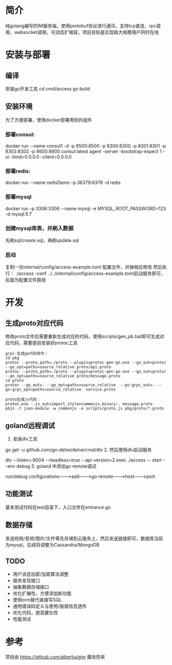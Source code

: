 
# 简介
纯golang编写的IM服务端，使用protobuf协议进行通讯，支持tcp直连，rpc调用，websocket调用，可动态扩缩容，项目目标是实现超大规模用户同时在线

# 安装与部署
## 编译
安装go开发工具
cd cmd/access
go build

## 安装环境
为了方便部署，使用docker部署用到的组件
### 部署consul:
docker run --name consul1 -d -p 8500:8500 -p 8300:8300 -p 8301:8301 -p 8302:8302 -p 8600:8600 consul:latest agent -server -bootstrap-expect 1 -ui -bind=0.0.0.0 -client=0.0.0.0
### 部署redis:
docker run --name redisDemo -p 36379:6379 -d redis
### 部署mysql
docker run -p 3306:3306 --name mysql -e MYSQL_ROOT_PASSWORD=123 -d mysql:5.7

### 创建mysql库表，并刷入数据
 先刷sql/create.sql，再刷update.sql
### 启动
复制一份internal/config/access-example.toml 配置文件，并做相应修改
然后执行：
./access -conf ../../internal/config/access-example.toml启动服务即可，后面为配置文件路径


# 开发
## 生成proto对应代码
修改proto文件后需要重新生成对应的代码，使用scripts/gen_pb.bat即可生成对应代码，需要提前安装好protoc工具
```
grpc-生成go代码命令：
cd pkg
protoc --proto_path=./proto --plugin=protoc-gen-go.exe --go_out=proto/ --go_opt=paths=source_relative proto/api.proto
protoc --proto_path=./proto --plugin=protoc-gen-go.exe --go_out=proto/ --go_opt=paths=source_relative proto/message.proto
cd proto
protoc --go_out=. --go_opt=paths=source_relative  --go-grpc_out=. --go-grpc_opt=paths=source_relative  service.proto

proto生成js代码：
protoc.exe --js_out=import_style=commonjs,binary:. message.proto
pbjs -t json-module -w commonjs -o scripts/proto.js pkg/proto/*.proto
```
## goland远程调试
1. 安装dlv工具

go get -u github.com/go-delve/delve/cmd/dlv
2. 然后使用dlv启动服务

dlv --listen=:9004 --headless=true --api-version=2 exec ./access -- start --env debug
3. goland 中添加go remote调试

run/debug configurations--->add--->go remote--->host--->port

## 功能测试
基本测试代码在test目录下，入口文件在entrance.go

## 数据存储
发送视频/音频/图片/文件等先存储到云服务上，然后发送链接即可，数据库当前为mysql，后续将调整为Cassandra/MongoDB

## TODO
- 用户消息加密/加密算法调整
- 服务发现接口
- 抽象数据存储接口
- 优化扩展性，方便添加新功能
- 使用orm替代直接写SQL
- 通用错误码定义与使用/报错信息透传
- 优化代码，提高健壮性
- 性能测试

# 参考
项目由 https://github.com/alberliu/gim 魔改而来
